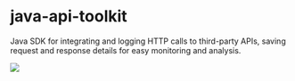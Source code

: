 # java-api-toolkit
Java SDK for integrating and logging HTTP calls to third-party APIs, saving request and response details for easy monitoring and analysis.

[![](https://jitpack.io/v/dnlg88/java-api-toolkit.svg)](https://jitpack.io/#dnlg88/java-api-toolkit)
